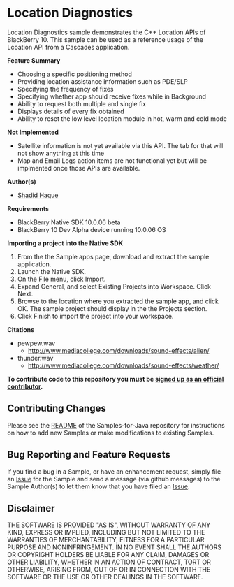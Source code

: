 # Location Diagnostics

Location Diagnostics sample demonstrates the C++ Location APIs of BlackBerry 10. This sample can be used as a reference usage of the Lcoation API from a Cascades application.

**Feature Summary**

 - Choosing a specific positioning method
 - Providing location assistance information such as PDE/SLP
 - Specifying the frequency of fixes
 - Specifying whether app should receive fixes while in Background
 - Ability to request both multiple and single fix
 - Displays details of every fix obtained
 - Ability to reset the low level location module in hot, warm and cold mode
 
**Not Implemented**

 - Satellite information is not yet available via this API. The tab for that will not show anything at this time
 - Map and Email Logs action items are not functional yet but will be implmented once those APIs are available. 

**Author(s)** 

* [Shadid Haque](https://github.com/shaque)

**Requirements**

 - BlackBerry Native SDK 10.0.06 beta
 - BlackBerry 10 Dev Alpha device running 10.0.06 OS 


**Importing a project into the Native SDK**

 1. From the the Sample apps page, download and extract the sample application.
 2. Launch the Native SDK.
 3. On the File menu, click Import.
 4. Expand General, and select Existing Projects into Workspace. Click Next.
 5. Browse to the location where you extracted the sample app, and click OK.
    The sample project should display in the the Projects section.
 6. Click Finish to import the project into your workspace.
 
 **Citations**

 - pewpew.wav
 	- http://www.mediacollege.com/downloads/sound-effects/alien/
 - thunder.wav
 	- http://www.mediacollege.com/downloads/sound-effects/weather/
  
 **To contribute code to this repository you must be [signed up as an official contributor](http://blackberry.github.com/howToContribute.html).**


## Contributing Changes

Please see the [README](https://github.com/blackberry/Samples-for-Java) of the Samples-for-Java repository for instructions on how to add new Samples or make modifications to existing Samples.


## Bug Reporting and Feature Requests

If you find a bug in a Sample, or have an enhancement request, simply file an [Issue](https://github.com/blackberry/Samples-for-Java/issues) for the Sample and send a message (via github messages) to the Sample Author(s) to let them know that you have filed an [Issue](https://github.com/blackberry/Samples-for-Java/issues).


## Disclaimer

THE SOFTWARE IS PROVIDED "AS IS", WITHOUT WARRANTY OF ANY KIND, EXPRESS OR IMPLIED, INCLUDING BUT NOT LIMITED TO THE WARRANTIES OF MERCHANTABILITY, FITNESS FOR A PARTICULAR PURPOSE AND NONINFRINGEMENT. IN NO EVENT SHALL THE AUTHORS OR COPYRIGHT HOLDERS BE LIABLE FOR ANY CLAIM, DAMAGES OR OTHER LIABILITY, WHETHER IN AN ACTION OF CONTRACT, TORT OR OTHERWISE, ARISING FROM, OUT OF OR IN CONNECTION WITH THE SOFTWARE OR THE USE OR OTHER DEALINGS IN THE SOFTWARE.